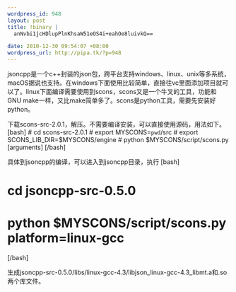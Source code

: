 ```yaml
--- 
wordpress_id: 948
layout: post
title: !binary |
  anNvbi1jcHDlupPlnKhsaW51eOS4i+eahOe8luivkQ==

date: 2010-12-30 09:54:07 +08:00
wordpress_url: http://pipa.tk/?p=948
---
```

jsoncpp是一个c++封装的json包，跨平台支持windows、linux、unix等多系统，macOS据说也支持。在windows下面使用比较简单，直接往vc里面添加项目就可以了。linux下面编译需要使用到scons，scons又是一个牛叉的工具，功能和GNU make一样，又比make简单多了。scons是python工具，需要先安装好python。

下载scons-src-2.0.1，解压。不需要编译安装，可以直接使用源码，用法如下。
[bash]
        # cd scons-src-2.0.1
        # export MYSCONS=`pwd`/src
        # export SCONS_LIB_DIR=$MYSCONS/engine
        # python $MYSCONS/script/scons.py [arguments]
[/bash]

具体到jsoncpp的编译，可以进入到jsoncpp目录，执行
[bash]
# cd jsoncpp-src-0.5.0
# python $MYSCONS/script/scons.py platform=linux-gcc
[/bash]

生成jsoncpp-src-0.5.0/libs/linux-gcc-4.3/libjson_linux-gcc-4.3_libmt.a和.so两个库文件。
